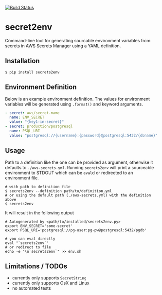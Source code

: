 [![Build Status](https://travis-ci.org/eguven/secrets2env.svg?branch=master)](https://travis-ci.org/eguven/secrets2env)

# secret2env

Command-line tool for generating sourcable environment variables from secrets in AWS Secrets Manager
using a YAML definition.

## Installation

```shell
$ pip install secrets2env
```

## Environment Definition

Below is an example environment definition. The values for environment variables will be generated
using `.format()` and keyword arguments.

```yaml
- secret: aws/secret-name
  name: ENV_SECRET
  value: "{key1-in-secret}"
- secret: production/postgresql
  name: PSQL_URI
  value: "postgresql://{username}:{password}@postgresql:5432/{dbname}"
```

## Usage

Path to a definition like the one can be provided as argument, otherwise it defaults to `./aws-secrets.yml`.
Running `secrets2env` will print a sourceable environment to STDOUT which can be `eval`d or redirected to an environment file.

```shell
# with path to definition file
$ secrets2env --definition path/to/definition.yml
# or using the default path (./aws-secrets.yml) with the definition above
$ secrets2env
```

It will result in the following output

```shell
# Autogenerated by <path/to/installed/secrets2env.py>
export ENV_SECRET='some-secret'
export PSQL_URI='postgresql://pg-user:pg-pw@postgresql:5432/pgdb'
```

```shell
# you can eval directly
eval "`secrets2env`"
# or redirect to file
echo -e "\n`secrets2env`" >> env.sh
```

## Limitations / TODOs

* currently only supports `SecretString`
* currently only supports OsX and Linux
* no automated tests
